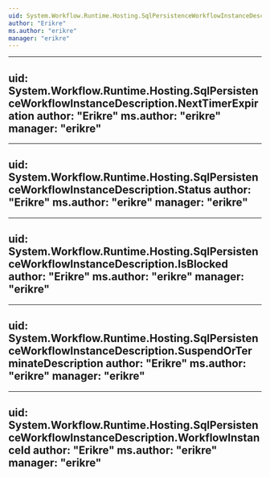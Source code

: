 ```yaml
---
uid: System.Workflow.Runtime.Hosting.SqlPersistenceWorkflowInstanceDescription
author: "Erikre"
ms.author: "erikre"
manager: "erikre"
---
```


---
uid: System.Workflow.Runtime.Hosting.SqlPersistenceWorkflowInstanceDescription.NextTimerExpiration
author: "Erikre"
ms.author: "erikre"
manager: "erikre"
---

---
uid: System.Workflow.Runtime.Hosting.SqlPersistenceWorkflowInstanceDescription.Status
author: "Erikre"
ms.author: "erikre"
manager: "erikre"
---

---
uid: System.Workflow.Runtime.Hosting.SqlPersistenceWorkflowInstanceDescription.IsBlocked
author: "Erikre"
ms.author: "erikre"
manager: "erikre"
---

---
uid: System.Workflow.Runtime.Hosting.SqlPersistenceWorkflowInstanceDescription.SuspendOrTerminateDescription
author: "Erikre"
ms.author: "erikre"
manager: "erikre"
---

---
uid: System.Workflow.Runtime.Hosting.SqlPersistenceWorkflowInstanceDescription.WorkflowInstanceId
author: "Erikre"
ms.author: "erikre"
manager: "erikre"
---
